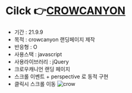 # Cilck 👉<a href="https://awesomeyelim.github.io/CROWCANYON/">CROWCANYON</a>

- 기간 : 21.9.9
- 목적 : crowcanyon 랜딩페이지 제작
- 반응형 : O
- 사용스택 : javascript
- 사용라이브러리 : jQuery
- 크로우캐니언 랜딩 페이지
- 스크롤 이벤트 + perspective 로 동적 구현
- 클릭시 스크롤 이동
![crow](https://user-images.githubusercontent.com/93499143/147183057-22df82ae-c189-44ff-9bbf-52415d72bb54.png)
